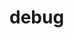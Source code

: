 # debug

<!-- block-start: grid, sns-box -->
<!-- account: twitter, about_hiroppy -->
<!-- account: github, hiroppy -->
<!-- account: facebook, yuta.hiroto0429 -->
<!-- account: linkedin, hiroppy -->
<!-- block-end -->

